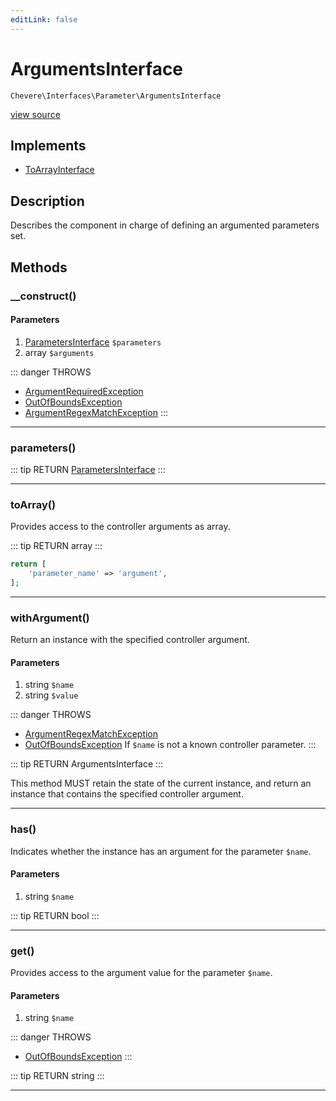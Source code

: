 ```yaml
---
editLink: false
---
```


# ArgumentsInterface

`Chevere\Interfaces\Parameter\ArgumentsInterface`

[view source](https://github.com/chevere/chevere/blob/master/interfaces/Parameter/ArgumentsInterface.php)

## Implements

- [ToArrayInterface](../To/ToArrayInterface.md)

## Description

Describes the component in charge of defining an argumented parameters set.

## Methods

### __construct()

#### Parameters

1. [ParametersInterface](./ParametersInterface.md) `$parameters`
2. array `$arguments`

::: danger THROWS
- [ArgumentRequiredException](../../Exceptions/Parameter/ArgumentRequiredException.md)
- [OutOfBoundsException](../../Exceptions/Core/OutOfBoundsException.md)
- [ArgumentRegexMatchException](../../Exceptions/Parameter/ArgumentRegexMatchException.md)
:::

---

### parameters()

::: tip RETURN
[ParametersInterface](./ParametersInterface.md)
:::

---

### toArray()

Provides access to the controller arguments as array.

::: tip RETURN
array
:::

```php
return [
    'parameter_name' => 'argument',
];
```

---

### withArgument()

Return an instance with the specified controller argument.

#### Parameters

1. string `$name`
2. string `$value`

::: danger THROWS
- [ArgumentRegexMatchException](../../Exceptions/Parameter/ArgumentRegexMatchException.md)
- [OutOfBoundsException](../../Exceptions/Core/OutOfBoundsException.md)
If `$name` is not a known controller parameter.
:::

::: tip RETURN
ArgumentsInterface
:::

This method MUST retain the state of the current instance, and return
an instance that contains the specified controller argument.

---

### has()

Indicates whether the instance has an argument for the parameter `$name`.

#### Parameters

1. string `$name`

::: tip RETURN
bool
:::

---

### get()

Provides access to the argument value for the parameter `$name`.

#### Parameters

1. string `$name`

::: danger THROWS
- [OutOfBoundsException](../../Exceptions/Core/OutOfBoundsException.md)
:::

::: tip RETURN
string
:::

---
